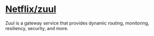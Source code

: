 # [Netflix/zuul](https://github.com/Netflix/zuul)

Zuul is a gateway service that provides dynamic routing, monitoring, resiliency, security, and more.

